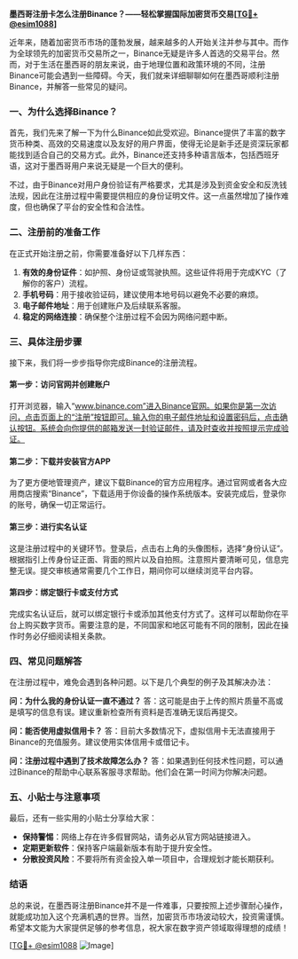 **墨西哥注册卡怎么注册Binance？——轻松掌握国际加密货币交易[[TG💪+ @esim1088](https://t.me/s/esim1088)]**

近年来，随着加密货币市场的蓬勃发展，越来越多的人开始关注并参与其中。而作为全球领先的加密货币交易所之一，Binance无疑是许多人首选的交易平台。然而，对于生活在墨西哥的朋友来说，由于地理位置和政策环境的不同，注册Binance可能会遇到一些障碍。今天，我们就来详细聊聊如何在墨西哥顺利注册Binance，并解答一些常见的疑问。

### **一、为什么选择Binance？**

首先，我们先来了解一下为什么Binance如此受欢迎。Binance提供了丰富的数字货币种类、高效的交易速度以及友好的用户界面，使得无论是新手还是资深玩家都能找到适合自己的交易方式。此外，Binance还支持多种语言版本，包括西班牙语，这对于墨西哥用户来说无疑是一个巨大的便利。

不过，由于Binance对用户身份验证有严格要求，尤其是涉及到资金安全和反洗钱法规，因此在注册过程中需要提供相应的身份证明文件。这一点虽然增加了操作难度，但也确保了平台的安全性和合法性。

### **二、注册前的准备工作**

在正式开始注册之前，你需要准备好以下几样东西：

1. **有效的身份证件**：如护照、身份证或驾驶执照。这些证件将用于完成KYC（了解你的客户）流程。
2. **手机号码**：用于接收验证码，建议使用本地号码以避免不必要的麻烦。
3. **电子邮件地址**：用于创建账户及后续联系客服。
4. **稳定的网络连接**：确保整个注册过程不会因为网络问题中断。

### **三、具体注册步骤**

接下来，我们将一步步指导你完成Binance的注册流程。

#### **第一步：访问官网并创建账户**

打开浏览器，输入“www.binance.com”进入Binance官网。如果你是第一次访问，点击页面上的“注册”按钮即可。输入你的电子邮件地址和设置密码后，点击确认按钮。系统会向你提供的邮箱发送一封验证邮件，请及时查收并按照提示完成验证。

#### **第二步：下载并安装官方APP**

为了更方便地管理资产，建议下载Binance的官方应用程序。通过官网或者各大应用商店搜索“Binance”，下载适用于你设备的操作系统版本。安装完成后，登录你的账号，确保一切正常运行。

#### **第三步：进行实名认证**

这是注册过程中的关键环节。登录后，点击右上角的头像图标，选择“身份认证”。根据指引上传身份证正面、背面的照片以及自拍照。注意照片要清晰可见，信息完整无误。提交审核通常需要几个工作日，期间你可以继续浏览平台内容。

#### **第四步：绑定银行卡或支付方式**

完成实名认证后，就可以绑定银行卡或添加其他支付方式了。这样可以帮助你在平台上购买数字货币。需要注意的是，不同国家和地区可能有不同的限制，因此在操作时务必仔细阅读相关条款。

### **四、常见问题解答**

在注册过程中，难免会遇到各种问题。以下是几个典型的例子及其解决办法：

**问：为什么我的身份认证一直不通过？**
答：这可能是由于上传的照片质量不高或是填写的信息有误。建议重新检查所有资料是否准确无误后再提交。

**问：能否使用虚拟信用卡？**
答：目前大多数情况下，虚拟信用卡无法直接用于Binance的充值服务。建议使用实体信用卡或借记卡。

**问：注册过程中遇到了技术故障怎么办？**
答：如果遇到任何技术性问题，可以通过Binance的帮助中心联系客服寻求帮助。他们会在第一时间为你解决问题。

### **五、小贴士与注意事项**

最后，还有一些实用的小贴士分享给大家：
- **保持警惕**：网络上存在许多假冒网站，请务必从官方网站链接进入。
- **定期更新软件**：保持客户端最新版本有助于提升安全性。
- **分散投资风险**：不要将所有资金投入单一项目中，合理规划才能长期获利。

### **结语**

总的来说，在墨西哥注册Binance并不是一件难事，只要按照上述步骤耐心操作，就能成功加入这个充满机遇的世界。当然，加密货币市场波动较大，投资需谨慎。希望本文能为大家提供足够的参考信息，祝大家在数字资产领域取得理想的成绩！

[[TG💪+ @esim1088](https://t.me/s/esim1088) ![Image](https://i.postimg.cc/4NQfJmqS/Snipaste-2025-05-13-00-14-12.png)]